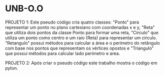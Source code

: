 # UNB-O.O
PROJETO 1: Este pseudo código cria quatro classes: "Ponto" para representar um ponto no plano cartesiano com coordenadas x e y, "Reta" que utiliza dois pontos da classe Ponto para formar uma reta, "Circulo" que utiliza um ponto como centro e um raio (Reta) para representar um círculo. "Retangulo" possui métodos para calcular a área e o perímetro do retângulo com base nos pontos que representam os vértices opostos e "Triangulo" que possui métodos para calcular lado perimetro e area.

PROJETO 2: Após criar o pseudo código este trabalho mostra o código em pyton.
